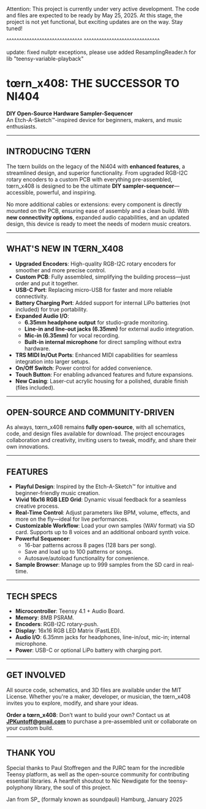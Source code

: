 Attention: This project is currently under very active development. The code and files are expected to be ready by May 25, 2025. At this stage, the project is not yet functional, but exciting updates are on the way. Stay tuned!

^^^^^^^^^^^^^^^^^^^^^^^^^^^^^^
^^^^^^^^^^^^^^^^^^^^^^^^^^^^^^

update: fixed nullptr exceptions, please use added ResamplingReader.h for lib "teensy-variable-playback"


# tœrn_x408: THE SUCCESSOR TO NI404  
**DIY Open-Source Hardware Sampler-Sequencer**  
An Etch-A-Sketch™-inspired device for beginners, makers, and music enthusiasts.


---

## INTRODUCING TŒRN  
The tœrn builds on the legacy of the NI404 with **enhanced features**, a streamlined design, and superior functionality. From upgraded RGB-I2C rotary encoders to a custom PCB with everything pre-assembled, tœrn_x408 is designed to be the ultimate **DIY sampler-sequencer**—accessible, powerful, and inspiring.  

No more additional cables or extensions: every component is directly mounted on the PCB, ensuring ease of assembly and a clean build. With **new connectivity options**, expanded audio capabilities, and an updated design, this device is ready to meet the needs of modern music creators.  

---

## WHAT'S NEW IN TŒRN_X408  

- **Upgraded Encoders**: High-quality RGB-I2C rotary encoders for smoother and more precise control.  
- **Custom PCB**: Fully assembled, simplifying the building process—just order and put it together.  
- **USB-C Port**: Replacing micro-USB for faster and more reliable connectivity.  
- **Battery Charging Port**: Added support for internal LiPo batteries (not included) for true portability.  
- **Expanded Audio I/O**:  
  - **6.35mm headphone output** for studio-grade monitoring.  
  - **Line-in and line-out jacks (6.35mm)** for external audio integration.  
  - **Mic-in (6.35mm)** for vocal recording.  
  - **Built-in internal microphone** for direct sampling without extra hardware.  
- **TRS MIDI In/Out Ports**: Enhanced MIDI capabilities for seamless integration into larger setups.  
- **On/Off Switch**: Power control for added convenience.  
- **Touch Button**: For enabling advanced features and future expansions.  
- **New Casing**: Laser-cut acrylic housing for a polished, durable finish (files included).  

---

## OPEN-SOURCE AND COMMUNITY-DRIVEN  
As always, tœrn_x408 remains **fully open-source**, with all schematics, code, and design files available for download. The project encourages collaboration and creativity, inviting users to tweak, modify, and share their own innovations.  

---

## FEATURES  

- **Playful Design**: Inspired by the Etch-A-Sketch™ for intuitive and beginner-friendly music creation.  
- **Vivid 16x16 RGB LED Grid**: Dynamic visual feedback for a seamless creative process.  
- **Real-Time Control**: Adjust parameters like BPM, volume, effects, and more on the fly—ideal for live performances.  
- **Customizable Workflow**: Load your own samples (WAV format) via SD card. Supports up to 8 voices and an additional onboard synth voice.  
- **Powerful Sequencer**:  
  - 16-bar patterns across 8 pages (128 bars per song).  
  - Save and load up to 100 patterns or songs.  
  - Autosave/autoload functionality for convenience.  
- **Sample Browser**: Manage up to 999 samples from the SD card in real-time.  

---

## TECH SPECS  

- **Microcontroller**: Teensy 4.1 + Audio Board.  
- **Memory**: 8MB PSRAM.  
- **Encoders**: RGB-I2C rotary-push.  
- **Display**: 16x16 RGB LED Matrix (FastLED).  
- **Audio I/O**: 6.35mm jacks for headphones, line-in/out, mic-in; internal microphone.  
- **Power**: USB-C or optional LiPo battery with charging port.  

---

## GET INVOLVED  

All source code, schematics, and 3D files are available under the MIT License. Whether you're a maker, developer, or musician, the tœrn_x408 invites you to explore, modify, and share your ideas.  


**Order a tœrn_x408**: Don’t want to build your own? Contact us at **JPKuntoff@gmail.com** to purchase a pre-assembled unit or collaborate on your custom build.  

---

## THANK YOU  
Special thanks to Paul Stoffregen and the PJRC team for the incredible Teensy platform, as well as the open-source community for contributing essential libraries. A heartfelt shoutout to Nic Newdigate for the teensy-polyphony library, the soul of this project.  

Jan from SP_ (formaly known as soundpauli)
Hamburg, January 2025  
